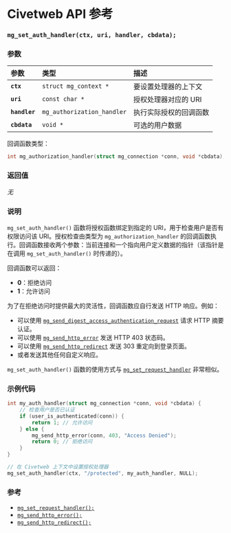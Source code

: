 # Civetweb API 参考

### `mg_set_auth_handler(ctx, uri, handler, cbdata);`

### 参数

| 参数 | 类型 | 描述 |
| :--- | :--- | :--- |
| **`ctx`** | `struct mg_context *` | 要设置处理器的上下文 |
| **`uri`** | `const char *` | 授权处理器对应的 URI |
| **`handler`** | `mg_authorization_handler` | 执行实际授权的回调函数 |
| **`cbdata`** | `void *` | 可选的用户数据 |

回调函数类型：
```c
int mg_authorization_handler(struct mg_connection *conn, void *cbdata);
```

### 返回值

*无*

### 说明

`mg_set_auth_handler()` 函数将授权函数绑定到指定的 URI，用于检查用户是否有权限访问该 URI。授权检查由类型为 `mg_authorization_handler` 的回调函数执行。回调函数接收两个参数：当前连接和一个指向用户定义数据的指针（该指针是在调用 `mg_set_auth_handler()` 时传递的）。

回调函数可以返回：
- **0**：拒绝访问
- **1**：允许访问

为了在拒绝访问时提供最大的灵活性，回调函数应自行发送 HTTP 响应。例如：
- 可以使用 [`mg_send_digest_access_authentication_request`](mg_send_digest_access_authentication_request.md) 请求 HTTP 摘要认证。
- 可以使用 [`mg_send_http_error`](mg_send_http_error.md) 发送 HTTP 403 状态码。
- 可以使用 [`mg_send_http_redirect`](mg_send_http_redirect.md) 发送 303 重定向到登录页面。
- 或者发送其他任何自定义响应。

`mg_set_auth_handler()` 函数的使用方式与 [`mg_set_request_handler`](mg_set_request_handler.md) 非常相似。

### 示例代码

```c
int my_auth_handler(struct mg_connection *conn, void *cbdata) {
    // 检查用户是否已认证
    if (user_is_authenticated(conn)) {
        return 1; // 允许访问
    } else {
        mg_send_http_error(conn, 403, "Access Denied");
        return 0; // 拒绝访问
    }
}

// 在 Civetweb 上下文中设置授权处理器
mg_set_auth_handler(ctx, "/protected", my_auth_handler, NULL);
```

### 参考

* [`mg_set_request_handler();`](mg_set_request_handler.md)
* [`mg_send_http_error();`](mg_send_http_error.md)
* [`mg_send_http_redirect();`](mg_send_http_redirect.md)